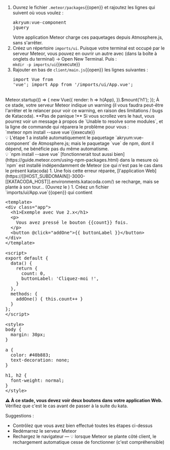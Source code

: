 1. Ouvrez le fichier `.meteor/packages`{{open}} et rajoutez les lignes qui suivent où vous voulez :<pre class="file" data-target="clipboard">akryum:vue-component
jquery
</pre>Votre application Meteor charge ces paquetages depuis Atmosphere.js, sans s'arrêter.
1. Créez un répertoire `imports/ui`. Puisque votre terminal est occupé par le serveur Meteor, vous pouvez en ouvrir un autre avec <i class="fa fa-plus"></i> (dans la boîte à onglets du terminal) → Open New Terminal. Puis : <br/>`mkdir -p imports/ui`{{execute}}
1. Rajouter en bas de `client/main.js`{{open}} les lignes suivantes :<pre class="file" data-target="clipboard">import Vue from 'vue';
import App from '/imports/ui/App.vue';
<br/>
Meteor.startup(() =&gt; {
  new Vue({
    render: h =&gt; h(App),
  }).$mount('h1');
});
</pre>À ce stade, votre serveur Meteor indique un warning (il vous faudra peut-être l'arrêter et le relancer pour voir ce warning, en raison des limitations / bugs de Katacoda). **Pas de panique !** Si vous scrollez vers le haut, vous pourrez voir un message à propos de `Unable to resolve some modules`, et la ligne de commande qui réparera le problème pour vous :<br/>`meteor npm install --save vue`{{execute}}<br/>💡 L'étape 1 a installé automatiquement le paquetage `akryum:vue-component` de Atmosphere.js; mais le paquetage `vue` de npm, dont il dépend, ne bénéficie pas du même automatisme.<br/>💡 `npm install --save vue` [fonctionnerait tout aussi bien](https://guide.meteor.com/using-npm-packages.html) dans la mesure où `npm` est installé indépendamment de Meteor (ce qui n'est pas le cas dans le présent katacoda)
1. Une fois cette erreur réparée, [l'application Web](https://[[HOST_SUBDOMAIN]]-3000-[[KATACODA_HOST]].environments.katacoda.com/) se recharge, mais se plante à son tour... (Ouvrez le )
1. Créez un fichier `imports/ui/App.vue`{{open}} qui contient <pre class="file" data-filename="imports/ui/App.vue" data-target="replace">
&lt;template&gt;
&lt;div class="app"&gt;
  &lt;h1&gt;Exemple avec Vue 2.x&lt;/h1&gt;
  &lt;p&gt;
    Vous avez pressé le bouton {{count}} fois.
  &lt;/p&gt;
  &lt;button @click="addOne"&gt;{{ buttonLabel }}&lt;/button&gt;
&lt;/div&gt;
&lt;/template&gt;
<br/>&lt;script&gt;
export default {
  data() {
    return {
      count: 0,
      buttonLabel: 'Cliquez-moi !',
    }
  },
  methods: {
    addOne() { this.count++ }
  }
};
&lt;/script&gt;
<br/>&lt;style&gt;
body {
  margin: 30px;
}
<br/>a {
  color: #40b883;
  text-decoration: none;
}
<br/>h1, h2 {
  font-weight: normal;
}
&lt;/style&gt;
</pre>

**⚠ À ce stade, vous devez voir deux boutons dans votre application
Web.** Vérifiez que c'est le cas avant de passer à la suite du kata.

Suggestions :
- Contrôlez que vous avez bien effectué toutes les étapes ci-dessus
- Redémarrez le serveur Meteor
- Rechargez le navigateur — 💡 lorsque Meteor se plante côté client, le rechargement automatique cesse de fonctionner (c'est compréhensible)

